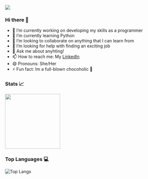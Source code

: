 ![](https://visitor-badge.laobi.icu/badge?page_id=elsicab.elsicab)


### Hi there 👋

- 🔭 I’m currently working on developing my skills as a programmer
- 🌱 I’m currently learning Python
- 👯 I’m looking to collaborate on anything that I can learn from
- 🤔 I’m looking for help with finding an exciting job
- 💬 Ask me about anyhting!
- 📫 How to reach me: My [LinkedIn](https://www.linkedin.com/in/elsa-caballero/)
- 😄 Pronouns: She/Her
- ⚡ Fun fact: Im a full-blown chocoholic 🍫

### Stats 📈 
<img height="180em" src="https://github-readme-stats.vercel.app/api?username=elsicab&show_icons=true&hide_border=true&&count_private=true&include_all_commits=true&theme=nightowl" />


### Top Languages 💻 
![Top Langs](https://github-readme-stats.vercel.app/api/top-langs/?username=elsicab&theme=tokyonight)
